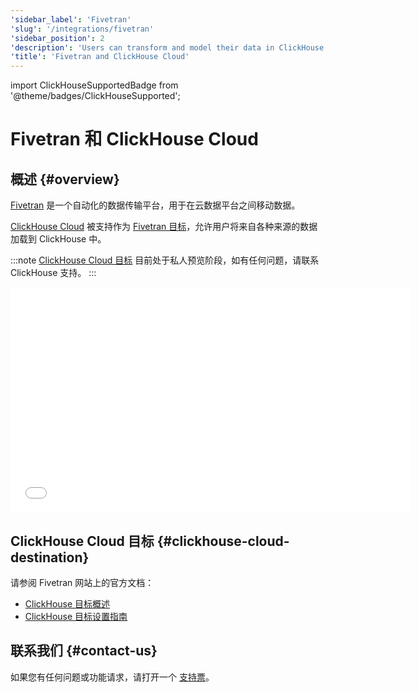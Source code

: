 ```yaml
---
'sidebar_label': 'Fivetran'
'slug': '/integrations/fivetran'
'sidebar_position': 2
'description': 'Users can transform and model their data in ClickHouse using dbt'
'title': 'Fivetran and ClickHouse Cloud'
---
```


import ClickHouseSupportedBadge from '@theme/badges/ClickHouseSupported';


# Fivetran 和 ClickHouse Cloud

<ClickHouseSupportedBadge/>

## 概述 {#overview}

[Fivetran](https://www.fivetran.com) 是一个自动化的数据传输平台，用于在云数据平台之间移动数据。

[ClickHouse Cloud](https://clickhouse.com/cloud) 被支持作为 [Fivetran 目标](https://fivetran.com/docs/destinations/clickhouse)，允许用户将来自各种来源的数据加载到 ClickHouse 中。

:::note
[ClickHouse Cloud 目标](https://fivetran.com/docs/destinations/clickhouse) 目前处于私人预览阶段，如有任何问题，请联系 ClickHouse 支持。
:::

<div class='vimeo-container'>
  <iframe src="//www.youtube.com/embed/sWe5JHW3lAs"
    width="640"
    height="360"
    frameborder="0"
    allow="autoplay;
    fullscreen;
    picture-in-picture"
    allowfullscreen>
  </iframe>
</div>

## ClickHouse Cloud 目标 {#clickhouse-cloud-destination}

请参阅 Fivetran 网站上的官方文档：

- [ClickHouse 目标概述](https://fivetran.com/docs/destinations/clickhouse)
- [ClickHouse 目标设置指南](https://fivetran.com/docs/destinations/clickhouse/setup-guide)

## 联系我们 {#contact-us}

如果您有任何问题或功能请求，请打开一个 [支持票](/about-us/support)。
